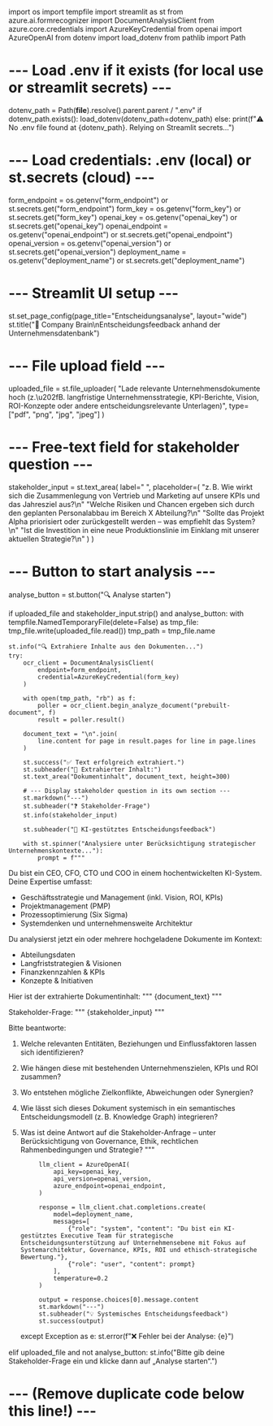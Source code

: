 import os
import tempfile
import streamlit as st
from azure.ai.formrecognizer import DocumentAnalysisClient
from azure.core.credentials import AzureKeyCredential
from openai import AzureOpenAI
from dotenv import load_dotenv
from pathlib import Path

# --- Load .env if it exists (for local use or streamlit secrets) ---
dotenv_path = Path(__file__).resolve().parent.parent / ".env"
if dotenv_path.exists():
    load_dotenv(dotenv_path=dotenv_path)
else:
    print(f"⚠️ No .env file found at {dotenv_path}. Relying on Streamlit secrets...")

# --- Load credentials: .env (local) or st.secrets (cloud) ---
form_endpoint   = os.getenv("form_endpoint")     or st.secrets.get("form_endpoint")
form_key        = os.getenv("form_key")          or st.secrets.get("form_key")
openai_key      = os.getenv("openai_key")        or st.secrets.get("openai_key")
openai_endpoint = os.getenv("openai_endpoint")   or st.secrets.get("openai_endpoint")
openai_version  = os.getenv("openai_version")    or st.secrets.get("openai_version")
deployment_name = os.getenv("deployment_name")   or st.secrets.get("deployment_name")

# --- Streamlit UI setup ---
st.set_page_config(page_title="Entscheidungsanalyse", layout="wide")
st.title("🧐 Company Brain\nEntscheidungsfeedback anhand der Unternehmensdatenbank")

# --- File upload field ---
uploaded_file = st.file_uploader(
    "Lade relevante Unternehmensdokumente hoch (z.\u202fB. langfristige Unternehmensstrategie, KPI-Berichte, Vision, ROI-Konzepte oder andere entscheidungsrelevante Unterlagen)",
    type=["pdf", "png", "jpg", "jpeg"]
)

# --- Free-text field for stakeholder question ---
stakeholder_input = st.text_area(
    label=" ",
    placeholder=(
        "z. B. Wie wirkt sich die Zusammenlegung von Vertrieb und Marketing auf unsere KPIs und das Jahresziel aus?\n"
        "Welche Risiken und Chancen ergeben sich durch den geplanten Personalabbau im Bereich X Abteilung?\n"
        "Sollte das Projekt Alpha priorisiert oder zurückgestellt werden – was empfiehlt das System?\n"
        "Ist die Investition in eine neue Produktionslinie im Einklang mit unserer aktuellen Strategie?\n"
    )
)

# --- Button to start analysis ---
analyse_button = st.button("🔍 Analyse starten")

if uploaded_file and stakeholder_input.strip() and analyse_button:
    with tempfile.NamedTemporaryFile(delete=False) as tmp_file:
        tmp_file.write(uploaded_file.read())
        tmp_path = tmp_file.name

    st.info("🔍 Extrahiere Inhalte aus den Dokumenten...")
    try:
        ocr_client = DocumentAnalysisClient(
            endpoint=form_endpoint,
            credential=AzureKeyCredential(form_key)
        )

        with open(tmp_path, "rb") as f:
            poller = ocr_client.begin_analyze_document("prebuilt-document", f)
            result = poller.result()

        document_text = "\n".join(
            line.content for page in result.pages for line in page.lines
        )

        st.success("✅ Text erfolgreich extrahiert.")
        st.subheader("📄 Extrahierter Inhalt:")
        st.text_area("Dokumentinhalt", document_text, height=300)

        # --- Display stakeholder question in its own section ---
        st.markdown("---")
        st.subheader("❓ Stakeholder-Frage")
        st.info(stakeholder_input)

        st.subheader("🤖 KI-gestütztes Entscheidungsfeedback")

        with st.spinner("Analysiere unter Berücksichtigung strategischer Unternehmenskontexte..."):
            prompt = f"""
Du bist ein CEO, CFO, CTO und COO in einem hochentwickelten KI-System. Deine Expertise umfasst:
- Geschäftsstrategie und Management (inkl. Vision, ROI, KPIs)
- Projektmanagement (PMP)
- Prozessoptimierung (Six Sigma)
- Systemdenken und unternehmensweite Architektur

Du analysierst jetzt ein oder mehrere hochgeladene Dokumente im Kontext:
- Abteilungsdaten
- Langfriststrategien & Visionen
- Finanzkennzahlen & KPIs
- Konzepte & Initiativen

Hier ist der extrahierte Dokumentinhalt:
\"\"\"
{document_text}
\"\"\"

Stakeholder-Frage:
\"\"\"
{stakeholder_input}
\"\"\"

Bitte beantworte:
1. Welche relevanten Entitäten, Beziehungen und Einflussfaktoren lassen sich identifizieren?
2. Wie hängen diese mit bestehenden Unternehmenszielen, KPIs und ROI zusammen?
3. Wo entstehen mögliche Zielkonflikte, Abweichungen oder Synergien?
4. Wie lässt sich dieses Dokument systemisch in ein semantisches Entscheidungsmodell (z. B. Knowledge Graph) integrieren?
5. Was ist deine Antwort auf die Stakeholder-Anfrage – unter Berücksichtigung von Governance, Ethik, rechtlichen Rahmenbedingungen und Strategie?
"""

            llm_client = AzureOpenAI(
                api_key=openai_key,
                api_version=openai_version,
                azure_endpoint=openai_endpoint,
            )

            response = llm_client.chat.completions.create(
                model=deployment_name,
                messages=[
                    {"role": "system", "content": "Du bist ein KI-gestütztes Executive Team für strategische Entscheidungsunterstützung auf Unternehmensebene mit Fokus auf Systemarchitektur, Governance, KPIs, ROI und ethisch-strategische Bewertung."},
                    {"role": "user", "content": prompt}
                ],
                temperature=0.2
            )

            output = response.choices[0].message.content
            st.markdown("---")
            st.subheader("💡 Systemisches Entscheidungsfeedback")
            st.success(output)

    except Exception as e:
        st.error(f"❌ Fehler bei der Analyse: {e}")

elif uploaded_file and not analyse_button:
    st.info("Bitte gib deine Stakeholder-Frage ein und klicke dann auf „Analyse starten“.")

# --- (Remove duplicate code below this line!) ---

